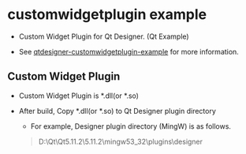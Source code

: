 # customwidgetplugin example

- Custom Widget Plugin for Qt Designer. (Qt Example)

- See [qtdesigner-customwidgetplugin-example](http://doc.qt.io/qt-5/qtdesigner-customwidgetplugin-example.html) for more information.

## Custom Widget Plugin

- Custom Widget Plugin is *.dll(or *.so)

- After build, Copy *.dll(or *.so) to Qt Designer plugin directory
	- For example, Designer plugin directory (MingW) is as follows.
	> D:\Qt\Qt5.11.2\5.11.2\mingw53_32\plugins\designer
	


